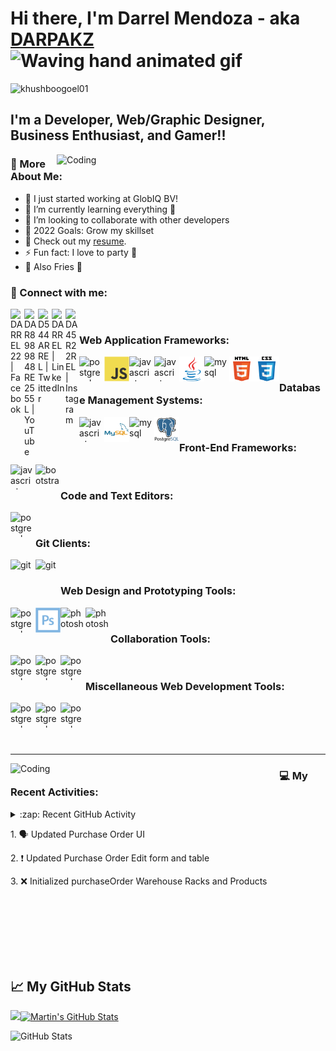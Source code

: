 <h1>Hi there, I'm Darrel Mendoza - aka <a href="https://www.facebook.com/darrel.mendoza.12/">DARPAKZ</a>
         <img src="https://raw.githubusercontent.com/nixin72/nixin72/master/wave.gif" 
         alt="Waving hand animated gif"
         height="45"
         width="45" </>  
         </h1>        
<p align="left"> <img src="https://komarev.com/ghpvc/?username=khushboogoel01&label=Profile%20views&color=129e00&style=plastic" alt="khushboogoel01" /></p>

## I'm a Developer, Web/Graphic Designer, Business Enthusiast, and Gamer!!

<img align="right" alt="Coding" width="430" src="https://cdn.dribbble.com/users/1663650/screenshots/7229818/media/3f830cdb4791bd82ccec36aea3f1666b.gif">

### 🧐 More About Me:

- 🔭 I just started working at GlobIQ BV!
- 🌱 I’m currently learning everything 🤣
- 👯 I’m looking to collaborate with other developers
- 🥅 2022 Goals: Grow my skillset
- 📙 Check out my <a href="https://drive.google.com/file/d/1ziNKOxAxymfoQenjY9D7_DJFUIgZtirN/view?usp=sharing">resume</a>.
- ⚡ Fun fact: I love to party 🎉
- 🍟 Also Fries 🤤 

### 🤝 Connect with me:

[<img align="left" alt="DARREL22 | Facebook" width="22px" src="https://cdn2.iconfinder.com/data/icons/social-icons-grey/512/FB-512.png" />][facebook]
[<img align="left" alt="DAR8989848RE2555L | YouTube" width="22px" src="https://cdn2.iconfinder.com/data/icons/social-icons-grey/512/YOUTUBE-512.png" />][youtube]
[<img align="left" alt="D544ARREL | Twitter" width="22px" src="https://cdn2.iconfinder.com/data/icons/social-icons-grey/512/TWITTER-128.png" />][twitter]
[<img align="left" alt="DARREL | LinkedIn" width="22px" src="https://cdn2.iconfinder.com/data/icons/social-icons-grey/512/LINKEDIN-512.png" />][linkedin]
[<img align="left" alt="DA45R22REL | Instagram" width="22px" src="https://cdn2.iconfinder.com/data/icons/social-icons-grey/512/INSTAGRAM-512.png" />][instagram]

<br>

### Web Application Frameworks:

<a href="https://www.postgresql.org" target="_blank"> <img src="https://servoy.com/wp-content/uploads/O_Servoy_Logo_forweb.png" align="left" alt="postgresql" width="40" height="40"/> </a> 
<a href="https://developer.mozilla.org/en-US/docs/Web/JavaScript" target="_blank"> <img src="https://raw.githubusercontent.com/devicons/devicon/master/icons/javascript/javascript-original.svg" align="left" alt="javascript" width="40" height="40"/></a>
<a href="https://angular.io/" target="_blank"> <img src="https://thelogofinder.com/wp-content/uploads/edd/2021/10/nodejs-icon-1.svg" align="left" alt="javascript" width="40" height="40"/></a>

<a href="https://ionicframework.com/docs/" target="_blank"> <img src="https://www.vectorlogo.zone/logos/ionicframework/ionicframework-icon.svg" align="left" alt="javascript" width="40" height="40"/></a>
<a href="https://www.java.com" target="_blank"> <img src="https://raw.githubusercontent.com/devicons/devicon/master/icons/java/java-original.svg" align="left" alt="java" width="40" height="40"/> </a> 
<a href="https://www.mysql.com/" target="_blank"> <img src="https://www.vectorlogo.zone/logos/php/php-icon.svg" align="left" alt="mysql" width="40" height="40"/> </a> 
<a href="https://www.w3.org/html/" target="_blank"> <img src="https://raw.githubusercontent.com/devicons/devicon/master/icons/html5/html5-original-wordmark.svg" align="left" alt="html5" width="40" height="40"/> </a>
<a href="https://www.w3schools.com/css/" target="_blank"> <img src="https://raw.githubusercontent.com/devicons/devicon/master/icons/css3/css3-original-wordmark.svg" align="left" alt="css3" width="40" height="40"/> </a> 


<br>

### Database Management Systems:
<a href="https://ionicframework.com/docs/" target="_blank"> <img src="https://cdn4.iconfinder.com/data/icons/logos-3/600/React.js_logo-512.png" align="left" alt="javascript" width="40" height="40"/></a>
<a href="https://www.mysql.com/" target="_blank"> <img src="https://raw.githubusercontent.com/devicons/devicon/master/icons/mysql/mysql-original-wordmark.svg" align="left" alt="mysql" width="40" height="40"/> </a> 
<a href="https://www.mysql.com/" target="_blank"> <img src="https://www.vectorlogo.zone/logos/phpmyadmin/phpmyadmin-icon.svg" align="left" alt="mysql" width="40" height="40"/> </a> 
<a href="https://www.postgresql.org" target="_blank"> <img src="https://raw.githubusercontent.com/devicons/devicon/master/icons/postgresql/postgresql-original-wordmark.svg" align="left" alt="postgresql" width="40" height="40"/> </a>


<br>

### Front-End Frameworks:
<a href="https://angular.io/" target="_blank"> <img src="https://www.vectorlogo.zone/logos/angular/angular-icon.svg" align="left" alt="javascript" width="40" height="40"/></a>
<a href="https://getbootstrap.com" target="_blank"> <img src="https://brandslogos.com/wp-content/uploads/thumbs/bootstrap-logo-vector.svg" align="left" alt="bootstrap" width="40" height="40"/> </a>

<br>

### Code and Text Editors:

<a href="https://www.postgresql.org" target="_blank"> <img src="https://cdn.freebiesupply.com/logos/large/2x/visual-studio-code-logo-svg-vector.svg" align="left" alt="postgresql" width="40" height="40"/> </a>

<br>

### Git Clients:
<a href="https://git-scm.com/" target="_blank"> <img src="https://cdn.jim-nielsen.com/macos/128/github-desktop-2021-05-20.png" align="left" alt="git" width="40" height="40"/> </a> 
<a href="https://git-scm.com/" target="_blank"> <img src="https://www.vectorlogo.zone/logos/git-scm/git-scm-icon.svg" align="left" alt="git" width="40" height="40"/> </a> 


<br>

### Web Design and Prototyping Tools:
<a href="https://www.postgresql.org" target="_blank"> <img src="https://image.winudf.com/v2/image1/Y29tLmx1Y2lkY2hhcnQuYW5kcm9pZC5jaGFydF9pY29uXzE2MzE3MTc4OThfMDQx/icon.png?w=&fakeurl=1" align="left" alt="postgresql" width="40" height="40"/> </a> 
<a href="https://www.photoshop.com/en" target="_blank"> <img src="https://raw.githubusercontent.com/devicons/devicon/master/icons/photoshop/photoshop-line.svg" align="left" alt="photoshop" width="40" height="40"/> </a> 
<a href="https://www.photoshop.com/en" target="_blank"> <img src="https://www.vectorlogo.zone/logos/adobe_illustrator/adobe_illustrator-icon.svg" align="left" alt="photoshop" width="40" height="40"/> </a> 
<a href="https://www.photoshop.com/en" target="_blank"> <img src="https://cdn.freebiesupply.com/logos/large/2x/adobe-xd-logo-png-transparent.png" align="left" alt="photoshop" width="40" height="40"/> </a> 

<br>

### Collaboration Tools:
<a href="https://www.postgresql.org" target="_blank"> <img src="https://thelogofinder.com/wp-content/uploads/edd/2021/10/asana-logo.svg" align="left" alt="postgresql" width="40" height="40"/> </a> 
<a href="https://www.postgresql.org" target="_blank"> <img src="https://cdn.freebiesupply.com/logos/large/2x/slack-logo-icon.png" align="left" alt="postgresql" width="40" height="40"/> </a> 
<a href="https://www.postgresql.org" target="_blank"> <img src="https://uploads-ssl.webflow.com/5ebd54898c31000820363e17/5f281f3ca33484c228b6480e_jira-logo-C71F8C0324-seeklogo.com.png" align="left" alt="postgresql" width="40" height="40"/> </a> 

<br>

### Miscellaneous Web Development Tools:
<a href="https://www.postgresql.org" target="_blank"> <img src="https://thelogofinder.com/wp-content/uploads/edd/2021/10/codepen-icon.svg" align="left" alt="postgresql" width="40" height="40"/> </a>
<a href="https://www.postgresql.org" target="_blank"> <img src="https://upload.wikimedia.org/wikipedia/commons/thumb/a/a0/W3Schools_logo.svg/2175px-W3Schools_logo.svg.png" align="left" alt="postgresql" width="40" height="40"/> </a>
<a href="https://www.postgresql.org" target="_blank"> <img src="https://upload.wikimedia.org/wikipedia/commons/thumb/e/ef/Stack_Overflow_icon.svg/768px-Stack_Overflow_icon.svg.png" align="left" alt="postgresql" width="40" height="40"/> </a>

<br></br>
<br></br>

---

<img align="left" alt="Coding" width="430" src="https://cdn.dribbble.com/users/2429167/screenshots/6377539/gif.gif">

              
<p> </p>
<p>
 
       
      
### 💻 My Recent Activities:
         
<details>
 <summary>:zap: Recent GitHub Activity</summary> </details> </p>
<!--START_SECTION:activity-->
<p><p>    </p>1. 🗣 Updated Purchase Order UI </p>
<p><p>    </p>2. ❗️ Updated Purchase Order Edit form and table </p>
<p><p>    </p>3. ❌ Initialized purchaseOrder Warehouse Racks and Products </p>
<!--END_SECTION:activity-->
<br></br>
<br></br>
<br></br>

## 📈 My GitHub Stats
<a href="https://github.com/DarrelMendoza/DarrelMendoza">
  <img align="center" src="https://github-readme-stats.vercel.app/api?username=DarrelMendoza&theme=material-palenight" alt="Martin's GitHub Stats" />
</a>

<a href="https://github.com/DarrelMendoza/DarrelMendoza">
      
</a>
 <img align="left" src="https://github-readme-stats.vercel.app/api/top-langs/?username=DarrelMendoza&theme=material-palenight" />           

<p> </p>

![GitHub Stats](https://github-readme-streak-stats.herokuapp.com/?user=darrelmendoza&theme=material-palenight)





[facebook]: https://www.facebook.com/darrel.mendoza.12/material-palenight
[course]: http://vsCodeHero.com
[twitter]: https://twitter.com/darpaxx?fbclid=IwAR3oOpNqVUi_10w3HBMQVJQ0iYfxeAS5WjpWsx5Vno72W2cFfF88YFWC8AE
[youtube]: https://www.youtube.com/channel/UCXb-h3Z01lzIQxxKI9J9Ixw
[instagram]: https://www.instagram.com/darpaaax/?fbclid=IwAR0dYKFQ7sP7CqMb1X_a5NYkT9f4Z2G5VPuifQaO4XpC78pF6IbU3stGGeo
[linkedin]: https://www.linkedin.com/in/darrel-mendoza-655672211/
[webdevplaylist]: https://github.com/DarrelMendoza
[jsplaylist]: https://www.youtube.com/playlist?list=PLkwxH9e_vrALRJKu7wfXby3MKeflhTu6B
[cssplaylist]: https://www.youtube.com/playlist?list=PLkwxH9e_vrALSdvZuEh6gqQdmDoDIoqz4
[reactplaylist]: https://www.youtube.com/playlist?list=PLkwxH9e_vrAK4TdffpxKY3QGyHCpxFcQ0

